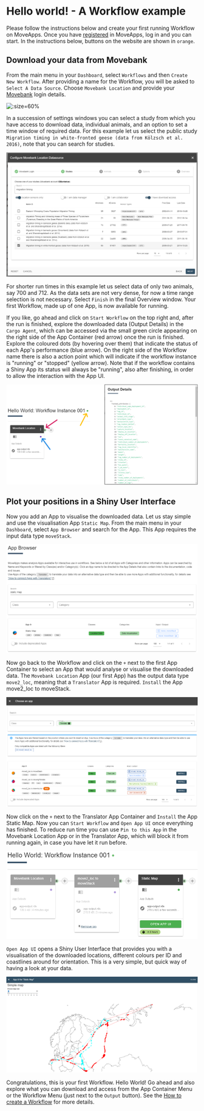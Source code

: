 # Hello world! - A Workflow example

Please follow the instructions below and create your first running Workflow on MoveApps. Once you have [registered](https://www.moveapps.org/register) in MoveApps, log in and you can start.
In the instructions below, buttons on the website are shown in `orange`.

## Download your data from Movebank
From the main menu in your `Dashboard`, select `Workflows` and then `Create New Workflow`. After providing a name for the Workflow, you will be asked to `Select A Data Source`. Choose `Movebank Location` and provide your [Movebank](https://www.movebank.org) login details.

![](files/HelloWorld_selectDataSource_reduced_withLine2.png ':size=60%')

In a succession of settings windows you can select a study from which you have access to download data, individual animals, and an option to set a time window of required data.
For this example let us select the public study `Migration timing in white-fronted geese (data from Kölzsch et al. 2016)`, note that you can search for studies. 

![](files/HelloWorld_selectStudy.png ':size=60%')

For shorter run times in this example let us select data of only two animals, say 700 and 712. As the data sets are not very dense, for now a time range selection is not necessary. Select `Finish` in the final Overview window. Your first Workflow, made up of one App, is now available for running.

If you like, go ahead and click on `Start Workflow` on the top right and, after the run is finished, explore the downloaded data (Output Details) in the `Cargo Agent`, which can be accessed via the small green circle appearing on the right side of the App Container (red arrow) once the run is finished. Explore the coloured dots (by hovering over them) that indicate the status of each App's performance (blue arrow). On the right side of the Workflow name there is also a action point which will indicate if the workflow instance is "running" or "stopped" (yellow arrow). Note that if the workflow contains a Shiny App its status will always be "running", also after finishing, in order to allow the interaction with the App UI.

![](files/HelloWorld_MoveApps_CargoAgent.png ':size=80%')

## Plot your positions in a Shiny User Interface
Now you add an App to visualise the downloaded data. Let us stay simple and use the visualisation App `Static Map`. From the main menu in your `Dashboard`, select `App Browser` and search for the App. This App requires the input data type `moveStack`. 

![](files/HelloWorld_AppBrowser.png ':size=80%')

Now go back to the Workflow and click on the `+` next to the first App Container to select an App that would analyse or visualise the downloaded data. The `Movebank Location` App (our first App) has the output data type `move2_loc`, meaning that a `Translator` App is required. `Install` the App move2_loc to moveStack.

![](files/HelloWorld_TranslatorApp.png ':size=80%')

Now click on the `+` next to the Translator App Container and `Install` the App Static Map. Now you can `Start Workflow` and `Open App UI` once everything has finished. To reduce run time you can use `Pin to this App` in the Movebank Location App or in the Translator App, which will block it from running again, in case you have let it run before.

![](files/HelloWorld_OpenAppUI.png ':size=60%')

`Open App UI` opens a Shiny User Interface that provides you with a visualisation of the downloaded locations, different colours per ID and coastlines around for orientation. This is a very simple, but quick way of having a look at your data.

![](files/HelloWorld_SimpleMap.png ':size=80%')

Congratulations, this is your first Workflow. Hello World! Go ahead and also explore what you can download and access from the App Container Menu or the Workflow Menu (just next to the `Output` button). See the [How to create a Workflow](create_workflow.md) for more details.
